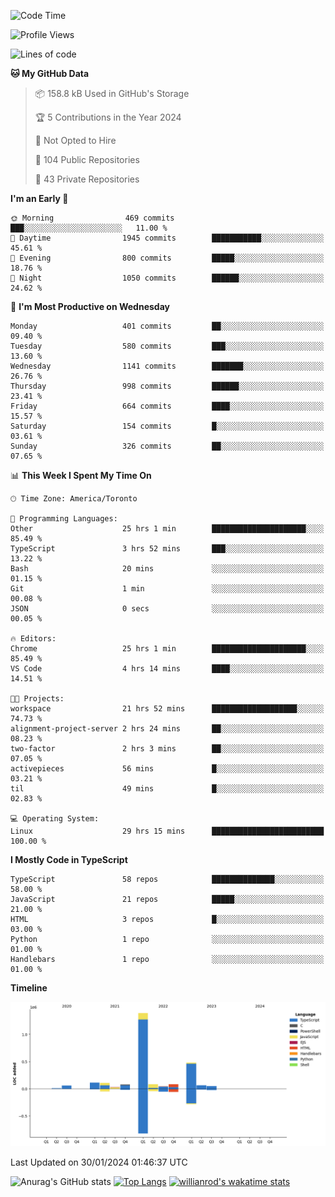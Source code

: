 <!--START_SECTION:waka-->
![Code Time](http://img.shields.io/badge/Code%20Time-1%2C128%20hrs%2019%20mins-blue)

![Profile Views](http://img.shields.io/badge/Profile%20Views-2-blue)

![Lines of code](https://img.shields.io/badge/From%20Hello%20World%20I%27ve%20Written-2.6%20million%20lines%20of%20code-blue)

**🐱 My GitHub Data** 

> 📦 158.8 kB Used in GitHub's Storage 
 > 
> 🏆 5 Contributions in the Year 2024
 > 
> 🚫 Not Opted to Hire
 > 
> 📜 104 Public Repositories 
 > 
> 🔑 43 Private Repositories 
 > 
**I'm an Early 🐤** 

```text
🌞 Morning                469 commits         ███░░░░░░░░░░░░░░░░░░░░░░   11.00 % 
🌆 Daytime                1945 commits        ███████████░░░░░░░░░░░░░░   45.61 % 
🌃 Evening                800 commits         █████░░░░░░░░░░░░░░░░░░░░   18.76 % 
🌙 Night                  1050 commits        ██████░░░░░░░░░░░░░░░░░░░   24.62 % 
```
📅 **I'm Most Productive on Wednesday** 

```text
Monday                   401 commits         ██░░░░░░░░░░░░░░░░░░░░░░░   09.40 % 
Tuesday                  580 commits         ███░░░░░░░░░░░░░░░░░░░░░░   13.60 % 
Wednesday                1141 commits        ███████░░░░░░░░░░░░░░░░░░   26.76 % 
Thursday                 998 commits         ██████░░░░░░░░░░░░░░░░░░░   23.41 % 
Friday                   664 commits         ████░░░░░░░░░░░░░░░░░░░░░   15.57 % 
Saturday                 154 commits         █░░░░░░░░░░░░░░░░░░░░░░░░   03.61 % 
Sunday                   326 commits         ██░░░░░░░░░░░░░░░░░░░░░░░   07.65 % 
```


📊 **This Week I Spent My Time On** 

```text
🕑︎ Time Zone: America/Toronto

💬 Programming Languages: 
Other                    25 hrs 1 min        █████████████████████░░░░   85.49 % 
TypeScript               3 hrs 52 mins       ███░░░░░░░░░░░░░░░░░░░░░░   13.22 % 
Bash                     20 mins             ░░░░░░░░░░░░░░░░░░░░░░░░░   01.15 % 
Git                      1 min               ░░░░░░░░░░░░░░░░░░░░░░░░░   00.08 % 
JSON                     0 secs              ░░░░░░░░░░░░░░░░░░░░░░░░░   00.05 % 

🔥 Editors: 
Chrome                   25 hrs 1 min        █████████████████████░░░░   85.49 % 
VS Code                  4 hrs 14 mins       ████░░░░░░░░░░░░░░░░░░░░░   14.51 % 

🐱‍💻 Projects: 
workspace                21 hrs 52 mins      ███████████████████░░░░░░   74.73 % 
alignment-project-server 2 hrs 24 mins       ██░░░░░░░░░░░░░░░░░░░░░░░   08.23 % 
two-factor               2 hrs 3 mins        ██░░░░░░░░░░░░░░░░░░░░░░░   07.05 % 
activepieces             56 mins             █░░░░░░░░░░░░░░░░░░░░░░░░   03.21 % 
til                      49 mins             █░░░░░░░░░░░░░░░░░░░░░░░░   02.83 % 

💻 Operating System: 
Linux                    29 hrs 15 mins      █████████████████████████   100.00 % 
```

**I Mostly Code in TypeScript** 

```text
TypeScript               58 repos            ██████████████░░░░░░░░░░░   58.00 % 
JavaScript               21 repos            █████░░░░░░░░░░░░░░░░░░░░   21.00 % 
HTML                     3 repos             █░░░░░░░░░░░░░░░░░░░░░░░░   03.00 % 
Python                   1 repo              ░░░░░░░░░░░░░░░░░░░░░░░░░   01.00 % 
Handlebars               1 repo              ░░░░░░░░░░░░░░░░░░░░░░░░░   01.00 % 
```



**Timeline**

![Lines of Code chart](https://raw.githubusercontent.com/wise-introvert/wise-introvert/master/assets/bar_graph.png)


 Last Updated on 30/01/2024 01:46:37 UTC
<!--END_SECTION:waka-->

![Anurag's GitHub stats](https://github-readme-stats.vercel.app/api?username=wise-introvert&count_private=true&show_icons=true)
[![Top Langs](https://github-readme-stats.vercel.app/api/top-langs/?username=wise-introvert&langs_count=10)](https://github.com/anuraghazra/github-readme-stats)
[![willianrod's wakatime stats](https://github-readme-stats.vercel.app/api/wakatime?username=wiseintrovert)](https://github.com/anuraghazra/github-readme-stats)
